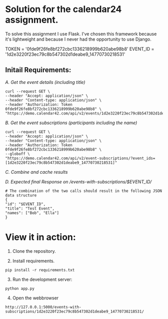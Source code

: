 # Solution for the calendar24 assignment.

To solve this assignment I use Flask.
I've chosen this framework because it's lightweight and because I never had the opportunity to use Django. 

TOKEN = '0fde9f26fe8bf272cbc1336218999b620abe98b8'
EVENT_ID = '1d2e3220f23ec79c8b547302d1deabe9_14770730218531'


## Initail Requirements:
_A. Get the event details (including title)_

```
curl --request GET \
--header "Accept: application/json" \
--header "Content-type: application/json" \
--header "Authorization: Token 0fde9f26fe8bf272cbc1336218999b620abe98b8" \
"https://demo.calendar42.com/api/v2/events/1d2e3220f23ec79c8b547302d1deabe9_14770730218531/"
```

_B. Get the event subscriptions (participants including the name)_
```
curl --request GET \
--header "Accept: application/json" \
--header "Content-type: application/json" \
--header "Authorization: Token 0fde9f26fe8bf272cbc1336218999b620abe98b8" \
--globoff \
"https://demo.calendar42.com/api/v2/event-subscriptions/?event_ids=[1d2e3220f23ec79c8b547302d1deabe9_14770730218531]"
```

_C. Combine and cache results_

_D. Expected final Response on /events-with-subscriptions/$EVENT_ID/_
```
# The combination of the two calls should result in the following JSON data structure
{
"id": "$EVENT_ID",
"title": "Test Event",
"names": ["Bob", "Ella"]
}
```

# View it in action:

1. Clone the repository.

2. Install requirements.
```
pip install -r requirements.txt
```
3. Run the development server:
```
python app.py
```
4. Open the webbrowser
```
http://127.0.0.1:5000/events-with-subscriptions/1d2e3220f23ec79c8b547302d1deabe9_14770730218531/
```